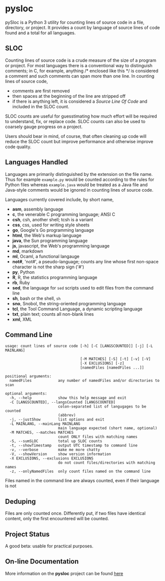 # pysloc

pySloc is a Python 3 utility for counting lines of source code in a file, 
directory, 
or project.  It provides a count by language of source lines of code found
and a total for all languages.

## SLOC

Counting lines of source code is a crude measure of the size of a program
or project.  For most languages there is a conventional way to distinguish
comments; in C, for example, anything /* enclosed like this */ is considered
a comment and such comments can span more than one line.  In counting lines
of source code, 

* comments are first removed
* then spaces at the beginning of the line are stripped off
* if there is anything left, it is considered a *Source Line Of Code* 
and included in the SLOC count.

SLOC counts are useful for guesstimating how much effort will be required 
to understand, fix, or replace code.  SLOC counts can also be used to coarsely
gauge progress on a project.

Users should bear in mind, of course, that often cleaning up code will
reduce the SLOC count but improve performance and otherwise improve code
quality.

## Languages Handled

Languages are primarily distinguished by the extension on the file name.
Thus for example `example.py` would be counted according to the rules for
Python files whereas `example.java` would be treated as a Java file and
Java-style comments would be ignored in counting lines of source code.

Languages currently covered include, by short name,

* **asm**,  assembly language
* **c**,    the venerable C programming language; ANSI C
* **csh**,  csh, another shell; tcsh is a variant
* **css**,  css, used for writing style sheets
* **go**,   Google's Go programming language
* **html**, the Web's markup language
* **java**, the Sun programming language
* **js**,   javascript, the Web's programming language
* **md**,   markdown
* **ml**,   Ocaml, a functional langauge
* **not#**, 'not#', a pseudo-language; counts any line whose first non-space character is not the sharp sign ('#')
* **py**,   Python
* **R**,    R, the statistics programming language
* **rb**,   Ruby
* **sed**,  the language for `sed` scripts used to edit files from the command line
* **sh**,   bash or the shell, `sh`
* **sno**,  Snobol, the string-oriented programming language
* **tcl**,  the Tool Command Language, a dynamic scripting language
* **txt**,  plain text; counts all non-blank lines
* **xml**,  XML

## Command Line

	usage: count lines of source code [-h] [-C [LANGSCOUNTED]] [-j] [-L MAINLANG]
	                                  
                                      [-M MATCHES] [-S] [-t] [-v] [-V]
	                                  [-X EXCLUSIONS] [-z]
	                                  [namedFiles [namedFiles ...]]
	
	positional arguments:
	  namedFiles            any number of namedFiles and/or directories to scan
	
	optional arguments:
	  -h, --help            show this help message and exit
	  -C [LANGSCOUNTED], --langsCounted [LANGSCOUNTED]
	                        colon-separated list of langugages to be counted
	                        (abbrev)
	  -j, --justShow        list options and exit
	  -L MAINLANG, --mainLang MAINLANG
	                        main language expected (short name, optional)
	  -M MATCHES, --matches MATCHES
	                        count ONLY files with matching names
	  -S, --sumSLOC         total up SLOC counts
	  -t, --showTimestamp   output UTC timestamp to command line
	  -v, --verbose         make me more chatty
	  -V, --showVersion     show version information
	  -X EXCLUSIONS, --exclusions EXCLUSIONS
	                        do not count files/directories with matching names
	  -z, --onlyNamedFiles  only count files named on the command line

Files named in the command line are always counted, even if their language
is not 

## Deduping

Files are only counted once.  Differently put, if two files have identical
content, only the first encountered will be counted.

## Project Status

A good beta: usable for practical purposes.

## On-line Documentation

More information on the **pysloc** project can be found [here](https://jddixon.github.io/pysloc)
